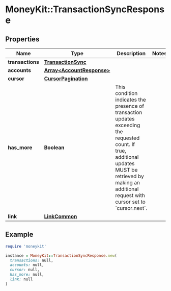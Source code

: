 # MoneyKit::TransactionSyncResponse

## Properties

| Name | Type | Description | Notes |
| ---- | ---- | ----------- | ----- |
| **transactions** | [**TransactionSync**](TransactionSync.md) |  |  |
| **accounts** | [**Array&lt;AccountResponse&gt;**](AccountResponse.md) |  |  |
| **cursor** | [**CursorPagination**](CursorPagination.md) |  |  |
| **has_more** | **Boolean** | This condition indicates the presence of transaction updates exceeding the requested count.         If true, additional updates MUST be retrieved by making an additional request with cursor set to &#x60;cursor.next&#x60;.          |  |
| **link** | [**LinkCommon**](LinkCommon.md) |  |  |

## Example

```ruby
require 'moneykit'

instance = MoneyKit::TransactionSyncResponse.new(
  transactions: null,
  accounts: null,
  cursor: null,
  has_more: null,
  link: null
)
```

